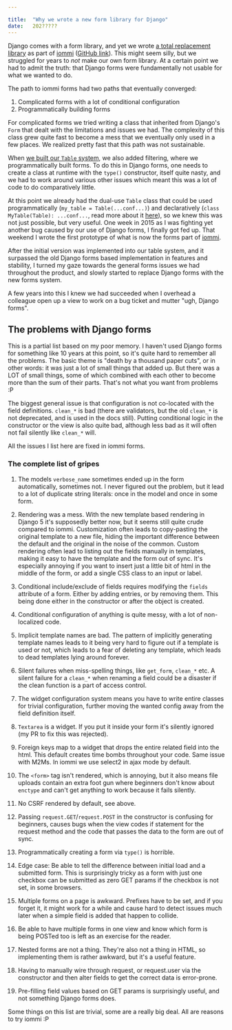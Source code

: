 ```yaml
---

title:	"Why we wrote a new form library for Django"
date:	202?????
---
```



Django comes with a form library, and yet we wrote [a total replacement library](https://docs.iommi.rocks/en/latest/forms.html) as part of [iommi](https://docs.iommi.rocks/) ([GitHub link](https://github.com/iommirocks/iommi)). This might seem silly, but we struggled for years to *not* make our own form library. At a certain point we had to admit the truth: that Django forms were fundamentally not usable for what we wanted to do. 

The path to iommi forms had two paths that eventually converged:

1. Complicated forms with a lot of conditional configuration
2. Programmatically building forms

For complicated forms we tried writing a class that inherited from Django's `Form` that dealt with the limitations and issues we had. The complexity of this class grew quite fast to become a mess that we eventually only used in a few places. We realized pretty fast that this path was not sustainable.
 
When [we built our `Table` system](https://kodare.net/2024/09/03/admin-replacement.html), we also added filtering, where we programmatically built forms. To do this in Django forms, one needs to create a class at runtime with the `type()` constructor, itself quite nasty, and we had to work around various other issues which meant this was a lot of code to do comparatively little.
 
At this point we already had the dual-use `Table` class that could be used programmatically (`my_table = Table(...conf...)`) and declaratively (`class MyTable(Table): ...conf...`, read more about it [here](https://docs.iommi.rocks/en/latest/equivalency.html)), so we knew this was not just possible, but very useful. One week in 2015 as I was fighting yet another bug caused by our use of Django forms, I finally got fed up. That weekend I wrote the first prototype of what is now the forms part of [iommi](https://docs.iommi.rocks/). 
 
After the initial version was implemented into our table system, and it surpassed the old Django forms based implementation in features and stability, I turned my gaze towards the general forms issues we had throughout the product, and slowly started to replace Django forms with the new forms system.

A few years into this I knew we had succeeded when I overhead a colleague open up a view to work on a bug ticket and mutter "ugh, Django forms". 


## The problems with Django forms

This is a partial list based on my poor memory. I haven't used Django forms for something like 10 years at this point, so it's quite hard to remember all the problems. The basic theme is "death by a thousand paper cuts", or in other words: it was just a lot of small things that added up. But there was a LOT of small things, some of which combined with each other to become more than the sum of their parts. That's not what you want from problems :P

The biggest general issue is that configuration is not co-located with the field definitions. `clean_*` is bad (there are validators, but the old `clean_*` is not deprecated, and is used in the docs still). Putting conditional logic in the constructor or the view is also quite bad, although less bad as it will often not fail silently like `clean_*` will.
 
All the issues I list here are fixed in iommi forms. 
 
### The complete list of gripes


1. The models `verbose_name` sometimes ended up in the form automatically, sometimes not. I never figured out the problem, but it lead to a lot of duplicate string literals: once in the model and once in some form.

1. Rendering was a mess. With the new template based rendering in Django 5 it's supposedly better now, but it seems still quite crude compared to iommi. Customization often leads to copy-pasting the original template to a new file, hiding the important difference between the default and the original in the noise of the common. Custom rendering often lead to listing out the fields manually in templates, making it easy to have the template and the form out of sync. It's especially annoying if you want to insert just a little bit of html in the middle of the form, or add a single CSS class to an input or label.

1. Conditional include/exclude of fields requires modifying the `fields` attribute of a form. Either by adding entries, or by removing them. This being done either in the constructor or after the object is created. 

1. Conditional configuration of anything is quite messy, with a lot of non-localized code.

1. Implicit template names are bad. The pattern of implicitly generating template names leads to it being very hard to figure out if a template is used or not, which leads to a fear of deleting any template, which leads to dead templates lying around forever.

1. Silent failures when miss-spelling things, like `get_form`, `clean_*` etc. A silent failure for a `clean_*` when renaming a field could be a disaster if the clean function is a part of access control.

1. The widget configuration system means you have to write entire classes for trivial configuration, further moving the wanted config away from the field definition itself.

1. `Textarea` is a widget. If you put it inside your form it's silently ignored (my PR to fix this was rejected).

1. Foreign keys map to a widget that drops the entire related field into the html. This default creates time bombs throughout your code. Same issue with M2Ms. In iommi we use select2 in ajax mode by default.
 
1. The `<form>` tag isn't rendered, which is annoying, but it also means file uploads contain an extra foot gun where beginners don't know about `enctype` and can't get anything to work because it fails silently.

1. No CSRF rendered by default, see above. 

1. Passing `request.GET`/`request.POST` in the constructor is confusing for beginners, causes bugs when the view codes if statement for the request method and the code that passes the data to the form are out of sync. 

1. Programmatically creating a form via `type()` is horrible.

1. Edge case: Be able to tell the difference between initial load and a submitted form. This is surprisingly tricky as a form with just one checkbox can be submitted as zero GET params if the checkbox is not set, in some browsers. 

1. Multiple forms on a page is awkward. Prefixes have to be set, and if you forget it, it might work for a while and cause hard to detect issues much later when a simple field is added that happen to collide.

1. Be able to have multiple forms in one view and know which form is being POSTed too is left as an exercise for the reader. 

1. Nested forms are not a thing. They're also not a thing in HTML, so implementing them is rather awkward, but it's a useful feature.

1. Having to manually wire through request, or request.user via the constructor and then alter fields to get the correct data is error-prone.

1. Pre-filling field values based on GET params is surprisingly useful, and not something Django forms does. 

Some things on this list are trivial, some are a really big deal. All are reasons to try iommi :P
